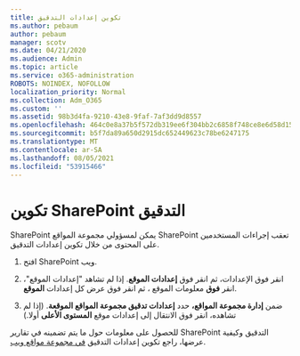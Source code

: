 ```yaml
---
title: تكوين إعدادات التدقيق
ms.author: pebaum
author: pebaum
manager: scotv
ms.date: 04/21/2020
ms.audience: Admin
ms.topic: article
ms.service: o365-administration
ROBOTS: NOINDEX, NOFOLLOW
localization_priority: Normal
ms.collection: Adm_O365
ms.custom: ''
ms.assetid: 98b3d4fa-9210-43e8-9faf-7af3dd9d8557
ms.openlocfilehash: 464c0e8a37b5f572db319ee6f304bb2c6858f748ce8e6d58d155e458ce8517a1
ms.sourcegitcommit: b5f7da89a650d2915dc652449623c78be6247175
ms.translationtype: MT
ms.contentlocale: ar-SA
ms.lasthandoff: 08/05/2021
ms.locfileid: "53915466"
---
```

# <a name="configure-sharepoint-audit-settings"></a>تكوين SharePoint التدقيق

SharePoint يمكن لمسؤولي مجموعة المواقع SharePoint تعقب إجراءات المستخدمين على المحتوى من خلال تكوين إعدادات التدقيق.
  
1. افتح SharePoint ويب.
    
2. انقر فوق الإعدادات، ثم انقر فوق **إعدادات الموقع**. إذا لم تشاهد "إعدادات الموقع"، انقر **فوق** معلومات الموقع ، ثم انقر فوق عرض كل إعدادات **الموقع**.
    
3. ضمن **إدارة مجموعة المواقع،** حدد **إعدادات تدقيق مجموعة المواقع الموقعة**. (إذا لم تشاهده، انقر فوق الانتقال إلى إعدادات موقع **المستوى الأعلى** أولا.) 
    
للحصول على معلومات حول ما يتم تضمينه في تقارير SharePoint التدقيق وكيفية عرضها، راجع تكوين إعدادات التدقيق [في مجموعة مواقع ويب](https://go.microsoft.com/fwlink/?linkid=404050).
  


